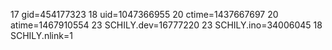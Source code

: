 17 gid=454177323
18 uid=1047366955
20 ctime=1437667697
20 atime=1467910554
23 SCHILY.dev=16777220
23 SCHILY.ino=34006045
18 SCHILY.nlink=1
